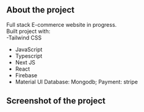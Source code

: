 ## __About the project__  
Full stack E-commerce website in progress.  
Built project with:    
 -Tailwind CSS
 - JavaScript
 - Typescript
 - Next JS
 - React
 - Firebase
 - Material UI
   Database: Mongodb;
   Payment: stripe

## Screenshot of the project     
   
